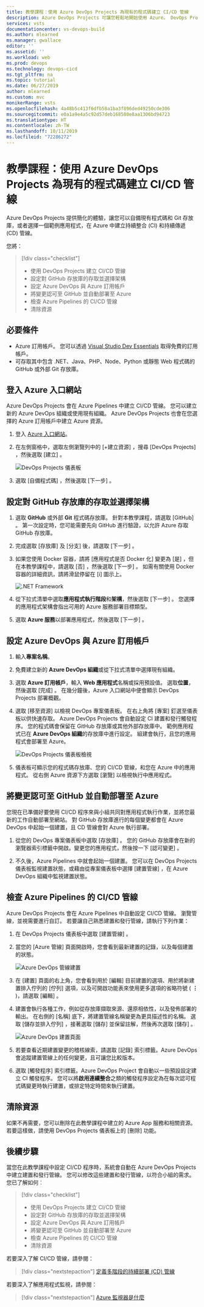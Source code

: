 ```yaml
---
title: 教學課程：使用 Azure DevOps Projects 為現有的程式碼建立 CI/CD 管線
description: Azure DevOps Projects 可讓您輕鬆地開始使用 Azure。 DevOps Projects 可協助您透過幾個簡單的步驟，使用自己的程式碼和 GitHub 存放庫，在您選擇的 Azure 服務上啟動應用程式。
services: vsts
documentationcenter: vs-devops-build
ms.author: mlearned
ms.manager: gwallace
editor: ''
ms.assetid: ''
ms.workload: web
ms.prod: devops
ms.technology: devops-cicd
ms.tgt_pltfrm: na
ms.topic: tutorial
ms.date: 06/27/2019
author: mlearned
ms.custom: mvc
monikerRange: vsts
ms.openlocfilehash: 4a48b5c413f6dfb58a1ba3f896ded49250cde306
ms.sourcegitcommit: e0a1a9e4a5c92d57deb168580e8aa1306bd94723
ms.translationtype: HT
ms.contentlocale: zh-TW
ms.lasthandoff: 10/11/2019
ms.locfileid: "72286272"
---
```

# <a name="tutorial-create-a-cicd-pipeline-for-your-existing-code-by-using-azure-devops-projects"></a>教學課程：使用 Azure DevOps Projects 為現有的程式碼建立 CI/CD 管線

Azure DevOps Projects 提供簡化的體驗，讓您可以自備現有程式碼和 Git 存放庫，或者選擇一個範例應用程式，在 Azure 中建立持續整合 (CI) 和持續傳遞 (CD) 管線。

您將：

> [!div class="checklist"]
> * 使用 DevOps Projects 建立 CI/CD 管線
> * 設定對 GitHub 存放庫的存取並選擇架構
> * 設定 Azure DevOps 與 Azure 訂用帳戶 
> * 將變更認可至 GitHub 並自動部署至 Azure
> * 檢查 Azure Pipelines 的 CI/CD 管線
> * 清除資源

## <a name="prerequisites"></a>必要條件

* Azure 訂用帳戶。 您可以透過 [Visual Studio Dev Essentials](https://visualstudio.microsoft.com/dev-essentials/) 取得免費的訂用帳戶。
* 可存取其中包含 .NET、Java、PHP、Node、Python 或靜態 Web 程式碼的 GitHub 或外部 Git 存放庫。

## <a name="sign-in-to-the-azure-portal"></a>登入 Azure 入口網站

Azure DevOps Projects 會在 Azure Pipelines 中建立 CI/CD 管線。 您可以建立新的 Azure DevOps 組織或使用現有組織。 Azure DevOps Projects 也會在您選擇的 Azure 訂用帳戶中建立 Azure 資源。

1. 登入 [Azure 入口網站](https://portal.azure.com)。

2. 在左側窗格中，選取左側瀏覽列中的 [+建立資源]  ，搜尋 [DevOps Projects]  ，然後選取 [建立]  。

   ![DevOps Projects 儀表板](_img/azure-devops-project-github/azuredashboard.png)

3. 選取 [自備程式碼]  ，然後選取 [下一步]  。

## <a name="configure-access-to-your-github-repo-and-choose-a-framework"></a>設定對 GitHub 存放庫的存取並選擇架構

1. 選取 **GitHub** 或外部 **Git** 程式碼存放庫。 針對本教學課程，請選取 [GitHub]  。 第一次設定時，您可能需要先向 GitHub 進行驗證，以允許 Azure 存取 GitHub 存放庫。

2. 完成選取 [存放庫]  及 [分支]  後，請選取 [下一步]  。

3. 如果您使用 Docker 容器，請將 [應用程式是否 Docker 化]  變更為 [是]  ，但在本教學課程中，請選取 [否]  ，然後選取 [下一步]  。 如需有關使用 Docker 容器的詳細資訊，請將滑鼠停留在 [i]  圖示上。

   ![.NET Framework](_img/azure-devops-project-github/appframework.png)

4. 從下拉式清單中選取**應用程式執行階段**和**架構**，然後選取 [下一步]  。 您選擇的應用程式架構會指出可用的 Azure 服務部署目標類型。

5. 選取 **Azure 服務**以部署應用程式，然後選取 [下一步]  。

## <a name="configure-azure-devops-and-an-azure-subscription"></a>設定 Azure DevOps 與 Azure 訂用帳戶

1. 輸入**專案名稱**。

2. 免費建立新的 **Azure DevOps 組織**或從下拉式清單中選擇現有組織。

3. 選取 **Azure 訂用帳戶**，輸入 **Web 應用程式**名稱或採用預設值。 選取**位置**，然後選取 [完成]  。 在幾分鐘後，Azure 入口網站中便會顯示 DevOps Projects 部署概觀。

4. 選取 [移至資源]  以檢視 DevOps 專案儀表板。 在右上角將 [專案]  釘選至儀表板以供快速存取。 Azure DevOps Projects 會自動設定 CI 建置和發行觸發程序。 您的程式碼會保留在 GitHub 存放庫或其他外部存放庫中。 範例應用程式已在 **Azure DevOps 組織**的存放庫中進行設定。 組建會執行，且您的應用程式會部署至 Azure。

   ![DevOps Projects 儀表板檢視](_img/azure-devops-project-github/projectsdashboard.png)

5. 儀表板可顯示您的程式碼存放庫、您的 CI/CD 管線，和您在 Azure 中的應用程式。 從右側 Azure 資源下方選取 [瀏覽]  以檢視執行中應用程式。

## <a name="commit-changes-to-github-and-automatically-deploy-them-to-azure"></a>將變更認可至 GitHub 並自動部署至 Azure

您現在已準備好要使用 CI/CD 程序來與小組共同對應用程式執行作業，並將您最新的工作自動部署至網站。 對 GitHub 存放庫進行的每個變更都會在 Azure DevOps 中起始一個建置，且 CD 管線會對 Azure 執行部署。

1. 從您的 DevOps 專案儀表板中選取 [存放庫]  。 您的 GitHub 存放庫會在新的瀏覽器索引標籤中開啟。變更您的應用程式，然後按一下 [認可變更]  。

2. 不久後，Azure Pipelines 中就會起始一個建置。 您可以在 DevOps Projects 儀表板監視建置狀態，或藉由從專案儀表板中選擇 [建置管線]  ，在 Azure DevOps 組織中監視建置狀態。

## <a name="examine-the-azure-pipelines-cicd-pipeline"></a>檢查 Azure Pipelines 的 CI/CD 管線

Azure DevOps Projects 會在 Azure Pipelines 中自動設定 CI/CD 管線。 瀏覽管線，並視需要進行自訂。 若要讓自己熟悉建置和發行管線，請執行下列作業：

1. 在 DevOps Projects 儀表板中選取 [建置管線]  。

2. 當您的 [Azure 管線]  頁面開啟時，您會看到最新建置的記錄，以及每個建置的狀態。

   ![Azure DevOps 管線建置](_img/azure-devops-project-github/pipelinesbuildpage.png)

3. 在 [建置]  頁面的右上角，您會看到用於 [編輯]  目前建置的選項、用於將新建置排入佇列的 [佇列]  選項，以及可開啟功能表來使用更多選項的省略符號 ( **&#8942;** )，請選取 [編輯]  。

4. 建置會執行各種工作，例如從存放庫擷取來源、還原相依性，以及發佈部署的輸出。 在右側的 [名稱]  底下，將建置管線名稱變更為更具描述性的名稱。 選取 [儲存並排入佇列]  ，接著選取 [儲存]  並保留註解，然後再次選取 [儲存]  。

   ![Azure DevOps 建置頁面](_img/azure-devops-project-github/buildpage.png)

5. 若要查看近期建置變更的稽核線索，請選取 [記錄]  索引標籤。Azure DevOps 會追蹤建置管線上的任何變更，且可讓您比較版本。

6. 選取 [觸發程序]  索引標籤。Azure DevOps Project 會自動以一些預設設定建立 CI 觸發程序。 您可以將**啟用連續整合**之類的觸發程序設定為在每次認可程式碼變更時執行建置，或排定特定時間來執行建置。

## <a name="clean-up-resources"></a>清除資源

如果不再需要，您可以刪除在此教學課程中建立的 Azure App 服務和相關資源。 若要這樣做，請使用 DevOps Projects 儀表板上的 [刪除]  功能。

## <a name="next-steps"></a>後續步驟

當您在此教學課程中設定 CI/CD 程序時，系統會自動在 Azure DevOps Projects 中建立建置和發行管線。 您可以修改這些建置和發行管線，以符合小組的需求。 您已了解如何︰

> [!div class="checklist"]
>  * 使用 DevOps Projects 建立 CI/CD 管線
> * 設定對 GitHub 存放庫的存取並選擇架構
> * 設定 Azure DevOps 與 Azure 訂用帳戶
> * 將變更認可至 GitHub 並自動部署至 Azure
> * 檢查 Azure Pipelines 的 CI/CD 管線
> * 清除資源

若要深入了解 CI/CD 管線，請參閱：

> [!div class="nextstepaction"]
> [定義多階段的持續部署 (CD) 管線](https://docs.microsoft.com/azure/devops/pipelines/release/define-multistage-release-process?view=vsts)

若要深入了解應用程式監視，請參閱：
  
 > [!div class="nextstepaction"]
 > [Azure 監視器是什麼](https://docs.microsoft.com/azure/azure-monitor/overview)
